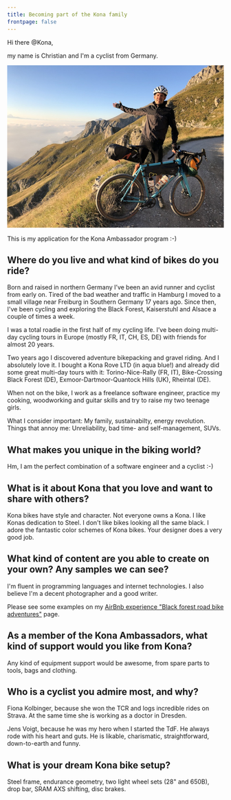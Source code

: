 ```yaml
---
title: Becoming part of the Kona family
frontpage: false
---
```


Hi there @Kona,

my name is Christian and I'm a cyclist from Germany.

![Picture](/assets/images/tnr.jpg)

This is my application for the Kona Ambassador program :-)

## Where do you live and what kind of bikes do you ride?

Born and raised in northern Germany I’ve been an avid runner and cyclist from early on. Tired of the bad weather and traffic in Hamburg I moved to a small village near Freiburg in Southern Germany 17 years ago. Since then, I've been cycling and exploring the Black Forest, Kaiserstuhl and Alsace a couple of times a week.

I was a total roadie in the first half of my cycling life. I’ve been doing multi-day cycling tours in Europe (mostly FR, IT, CH, ES, DE) with friends for almost 20 years. 

Two years ago I discovered adventure bikepacking and gravel riding. And I absolutely love it. 
I bought a Kona Rove LTD (in aqua blue!) and already did  some great multi-day tours with it: Torino-Nice-Rally (FR, IT), Bike-Crossing Black Forest (DE), Exmoor-Dartmoor-Quantock Hills (UK), Rheintal (DE).

When not on the bike, I work as a freelance software engineer, practice my cooking, woodworking and guitar skills and try to raise my two teenage girls. 

What I consider important: My family, sustainabilty, energy revolution. Things that annoy me: Unreliability, bad time- and self-management, SUVs.

## What makes you unique in the biking world?

Hm, I am the perfect combination of a software engineer and a cyclist :-)

## What is it about Kona that you love and want to share with others?

Kona bikes have style and character. Not everyone owns a Kona.
I like Konas dedication to Steel.
I don't like bikes looking all the same black. I adore the fantastic color schemes of Kona bikes. Your designer does a very good job.

## What kind of content are you able to create on your own? Any samples we can see?

I'm fluent in programming languages and internet technologies. 
I also believe I'm a decent photographer and a good writer. 

Please see some examples on my [AirBnb experience "Black forest road bike adventures"](https://www.airbnb.de/experiences/308994) page.

## As a member of the Kona Ambassadors, what kind of support would you like from Kona?

Any kind of equipment support would be awesome, from spare parts to tools, bags and clothing. 
    
## Who is a cyclist you admire most, and why?

Fiona Kolbinger, because she won the TCR and logs incredible rides on Strava. At the same time she is working as a doctor in Dresden. 

Jens Voigt, because he was my hero when I started the TdF. He always rode with his heart and guts. He is likable, charismatic, straightforward, down-to-earth and funny.

## What is your dream Kona bike setup?

Steel frame, endurance geometry, two light wheel sets (28" and 650B), drop bar, SRAM AXS shifting, disc brakes.
